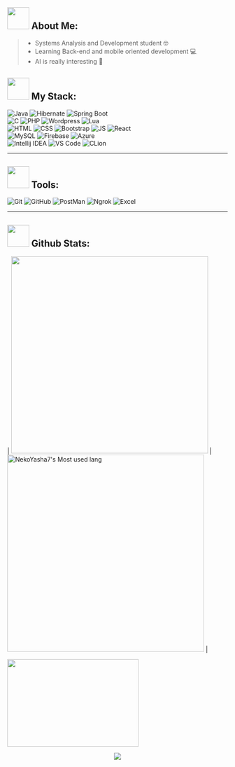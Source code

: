 <h2> <img src="https://media.tenor.com/Q5xwRQjMg8EAAAAj/%E5%93%88%E5%9B%89-hello.gif" width="50" height="50" />
 About Me: </h2> 

 > - Systems Analysis and Development student 🤓
 > - Learning Back-end and mobile oriented development 💻
 > - AI is really interesting 💎
 
<h2> <img src="https://media.tenor.com/I3RjM4xQO0kAAAAj/monitors-typing.gif" width="50" height="50" />
My Stack: </h2> 

<!-- Languages -->
![Java](https://img.shields.io/badge/Java-orange?style=for-the-badge&logo=java&logoColor=white) 
![Hibernate](https://img.shields.io/badge/Hibernate-yellow?style=for-the-badge&logo=hibernate&logoColor=white)
![Spring Boot](https://img.shields.io/badge/Spring%20Boot-green?style=for-the-badge&logo=spring-boot&logoColor=white)<br>
![C](https://img.shields.io/badge/C-blue?style=for-the-badge&logo=c&logoColor=white) 
![PHP](https://img.shields.io/badge/PHP-blue?style=for-the-badge&logo=php&logoColor=white) 
![Wordpress](https://img.shields.io/badge/Wordpress-black?style=for-the-badge&logo=wordpress&logoColor=white)
![Lua](https://img.shields.io/badge/Lua-black?style=for-the-badge&logo=lua&logoColor=white)<br>
![HTML](https://img.shields.io/badge/HTML-red?style=for-the-badge&logo=html-5&logoColor=white) 
![CSS](https://img.shields.io/badge/CSS-blue?style=for-the-badge&logo=css-3&logoColor=white)
![Bootstrap](https://img.shields.io/badge/Bootstrap-purple?style=for-the-badge&logo=bootstrap&logoColor=white)
![JS](https://img.shields.io/badge/JavaScript-yellow?style=for-the-badge&logo=javascript&logoColor=white)
![React](https://img.shields.io/badge/React-blue?style=for-the-badge&logo=react&logoColor=white) <br>
![MySQL](https://img.shields.io/badge/MySQL-orange?style=for-the-badge&logo=mysql&logoColor=white)
![Firebase](https://img.shields.io/badge/Firebase-orange?style=for-the-badge&logo=firebase&logoColor=white)
![Azure](https://img.shields.io/badge/Azure-blue?style=for-the-badge&logo=microsoft-azure&logoColor=white)<br/>
![Intellij IDEA](https://img.shields.io/badge/Intellij%20IDEA-black?style=for-the-badge&logo=intellij-idea&logoColor=white)
![VS Code](https://img.shields.io/badge/VS%20Code-blue?style=for-the-badge&logo=visual-studio-code&logoColor=white)
![CLion](https://img.shields.io/badge/CLion-green?style=for-the-badge&logo=clion&logoColor=white)<br/>
<hr>

<!--- Technologies -->
<h2> <img src="https://media.tenor.com/_ks32BpO6WQAAAAj/ouvindo-m%C3%BAsica.gif" width="50" height="50" />
Tools: </h2>  

![Git](https://img.shields.io/badge/Git-red?style=for-the-badge&logo=git&logoColor=white)
![GitHub](https://img.shields.io/badge/GitHub-black?style=for-the-badge&logo=github&logoColor=white)
![PostMan](https://img.shields.io/badge/Postman-orange?style=for-the-badge&logo=postman&logoColor=white)
![Ngrok](https://img.shields.io/badge/Ngrok-blue?style=for-the-badge&logo=ngrok&logoColor=white)
![Excel](https://img.shields.io/badge/Excel-green?style=for-the-badge&logo=microsoft-excel&logoColor=white)

<hr>

<h2> <img src="https://media.tenor.com/2lTZe2SvTkIAAAAj/games-game.gif" width="50" height="50" />
Github Stats: </h2>  

| <img width="450em" src="https://github-profile-trophy.vercel.app/?username=NeveScript&theme=radical&row=2&column=4&margin-w=10&margin-h=15&no-bg=true)](https://github.com/ryo-ma/github-profile-trophy"> | <img  width="450em" src="https://github-readme-stats.vercel.app/api/top-langs?username=NeveScript&show_icons=true&locale=en&layout=compact&theme=radical" alt="NekoYasha7's Most used lang" /> |


<img src="https://media.tenor.com/ZYsN_suYpt0AAAAj/johnny-walking-animation.gif" width="300" height="200" /> <p align="center"><img align="center" src="https://profile-counter.glitch.me/{NeveScript}/count.svg" /></p> 
<br>



